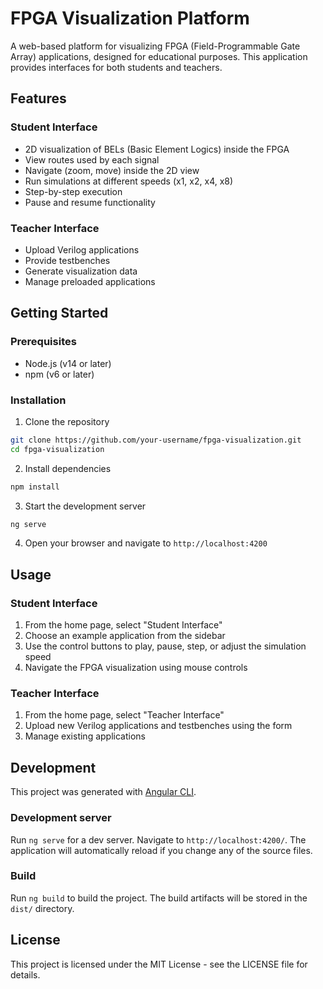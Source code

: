 # FPGA Visualization Platform

A web-based platform for visualizing FPGA (Field-Programmable Gate Array) applications, designed for educational purposes. This application provides interfaces for both students and teachers.

## Features

### Student Interface
- 2D visualization of BELs (Basic Element Logics) inside the FPGA
- View routes used by each signal
- Navigate (zoom, move) inside the 2D view
- Run simulations at different speeds (x1, x2, x4, x8)
- Step-by-step execution
- Pause and resume functionality

### Teacher Interface
- Upload Verilog applications
- Provide testbenches
- Generate visualization data
- Manage preloaded applications

## Getting Started

### Prerequisites
- Node.js (v14 or later)
- npm (v6 or later)

### Installation

1. Clone the repository
```bash
git clone https://github.com/your-username/fpga-visualization.git
cd fpga-visualization
```

2. Install dependencies
```bash
npm install
```

3. Start the development server
```bash
ng serve
```

4. Open your browser and navigate to `http://localhost:4200`

## Usage

### Student Interface
1. From the home page, select "Student Interface"
2. Choose an example application from the sidebar
3. Use the control buttons to play, pause, step, or adjust the simulation speed
4. Navigate the FPGA visualization using mouse controls

### Teacher Interface
1. From the home page, select "Teacher Interface"
2. Upload new Verilog applications and testbenches using the form
3. Manage existing applications

## Development

This project was generated with [Angular CLI](https://github.com/angular/angular-cli).

### Development server

Run `ng serve` for a dev server. Navigate to `http://localhost:4200/`. The application will automatically reload if you change any of the source files.

### Build

Run `ng build` to build the project. The build artifacts will be stored in the `dist/` directory.

## License

This project is licensed under the MIT License - see the LICENSE file for details.
